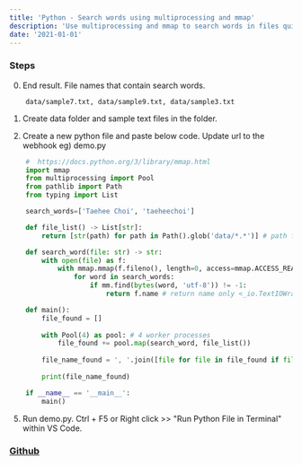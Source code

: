 ```yaml
---
title: 'Python - Search words using multiprocessing and mmap'
description: 'Use multiprocessing and mmap to search words in files quickly'
date: '2021-01-01'
---
```

### Steps
0. End result. File names that contain search words.
```
    data/sample7.txt, data/sample9.txt, data/sample3.txt
```
1. Create data folder and sample text files in the folder.

2. Create a new python file and paste below code. Update url to the webhook eg) demo.py
```python
    #  https://docs.python.org/3/library/mmap.html
    import mmap
    from multiprocessing import Pool
    from pathlib import Path
    from typing import List

    search_words=['Taehee Choi', 'taeheechoi']

    def file_list() -> List[str]:
        return [str(path) for path in Path().glob('data/*.*')] # path for all files in data folder

    def search_word(file: str) -> str:
        with open(file) as f:
            with mmap.mmap(f.fileno(), length=0, access=mmap.ACCESS_READ) as mm:
                for word in search_words:
                    if mm.find(bytes(word, 'utf-8')) != -1:
                        return f.name # return name only <_io.TextIOWrapper name='data/sample9.txt' mode='r' encoding='utf-8'>

    def main():
        file_found = []
        
        with Pool(4) as pool: # 4 worker processes
            file_found += pool.map(search_word, file_list())
        
        file_name_found = ', '.join([file for file in file_found if file]) 
        
        print(file_name_found)

    if __name__ == '__main__':
        main()
```
5. Run demo.py. Ctrl + F5 or Right click >> "Run Python File in Terminal"  within VS Code.

### [Github](https://github.com/az-09/python-send-a-message-to-team-channel.git)

